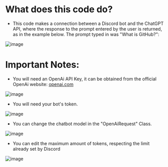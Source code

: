 
# What does this code do?
 - This code makes a connection between a Discord bot and the ChatGPT API, where the response to the prompt entered by the user is returned, as in the example below. The prompt typed in was "What is GitHub?":

![image](https://user-images.githubusercontent.com/123518676/221387666-b7f6170a-3a6d-4f55-ad25-e4ab8d3296e9.png)


# Important Notes:

- You will need an OpenAi API Key, it can be obtained from the official OpenAi website: [openai.com](https://openai.com/api/)

![image](https://user-images.githubusercontent.com/123518676/221387603-6ade3846-54bd-4c20-9527-408b4f23487d.png)
- You will need your bot's token.

![image](https://user-images.githubusercontent.com/123518676/221387587-9344963d-704a-4635-ba3a-68c95c55847a.png)
- You can change the chatbot model in the "OpenAiRequest" Class.

![image](https://user-images.githubusercontent.com/123518676/221387622-773e7325-96c7-468c-8b42-cfa0babc899d.png)

 - You can edit the maximum amount of tokens, respecting the limit already set by Discord
 
 ![image](https://user-images.githubusercontent.com/123518676/221387741-9d9be8e7-4bb5-4f16-a0a8-6e8e959480d1.png)



